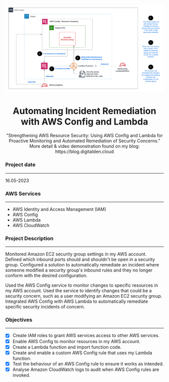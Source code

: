 <br />

<p align="center">
  <a href="img/">
    <img src="Architecture.png" alt="architecture">
  </a>
  <h1 align="center">Automating Incident Remediation with AWS Config and Lambda</h1>
  <p align="center">
    "Strengthening AWS Resource Security: Using AWS Config and Lambda for Proactive Monitoring and Automated Remediation of Security Concerns."
    <br />
   More detail & video demonstration found on my blog:
    <br />
    https://blog.digitalden.cloud
  </p>
</p>

### Project date
------------------
16.05-2023

### AWS Services
------------------
- AWS Identity and Access Management (IAM)
- AWS Config
- AWS Lambda
- AWS CloudWatch

### Project Description
-----------------
Monitored Amazon EC2 security group settings in my AWS account. Defined which inbound ports should and shouldn't be open in a security group. Configured a solution to automatically remediate an incident where someone modified a security group's inbound rules and they no longer conform with the desired configuration.

Used the AWS Config service to monitor changes to specific resources in my AWS account. Used the service to identify changes that could be a security concern, such as a user modifying an Amazon EC2 security group. Integrated AWS Config with AWS Lambda to automatically remediate specific security incidents of concern.

### Objectives
-----------------
- [x] Create IAM roles to grant AWS services access to other AWS services.
- [x] Enable AWS Config to monitor resources in my AWS account.
- [x] Create a Lambda function and import function code.
- [x] Create and enable a custom AWS Config rule that uses my Lambda function.
- [x] Test the behaviour of an AWS Config rule to ensure it works as intended.
- [x] Analyse Amazon CloudWatch logs to audit when AWS Config rules are invoked.

